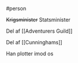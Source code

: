 #person 

~~Krigsminister~~ Statsminister

Del af [[Adventurers Guild]]

Del af [[Cunninghams]]

Han plotter imod os